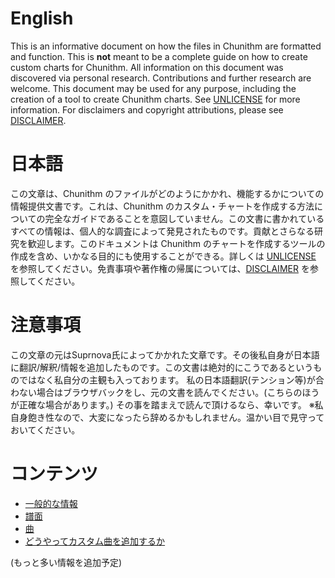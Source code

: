 # English

This is an informative document on how the files in Chunithm are formatted and function. This is **not** meant to be a complete guide on how to create custom charts for Chunithm. All information on this document was discovered via personal research. Contributions and further research are welcome. This document may be used for any purpose, including the creation of a tool to create Chunithm charts. See [UNLICENSE](https://github.com/Suprnova123/Chunithm-Research/blob/main/UNLICENSE) for more information. For disclaimers and copyright attributions, please see [DISCLAIMER](https://github.com/Suprnova123/Chunithm-Research/blob/main/DISCLAIMER).

# 日本語

この文章は、Chunithm のファイルがどのようにかかれ、機能するかについての情報提供文書です。これは、Chunithm のカスタム・チャートを作成する方法についての完全なガイドであることを意図していません。この文書に書かれているすべての情報は、個人的な調査によって発見されたものです。貢献とさらなる研究を歓迎します。このドキュメントは Chunithm のチャートを作成するツールの作成を含め、いかなる目的にも使用することができる。詳しくは [UNLICENSE](https://github.com/Suprnova123/Chunithm-Research/blob/main/UNLICENSE) を参照してください。免責事項や著作権の帰属については、[DISCLAIMER](https://github.com/Suprnova123/Chunithm-Research/blob/main/DISCLAIMER) を参照してください。

# 注意事項
この文章の元はSuprnova氏によってかかれた文章です。その後私自身が日本語に翻訳/解釈/情報を追加したものです。この文書は絶対的にこうであるというものではなく私自分の主観も入っております。
私の日本語翻訳(テンション等)が合わない場合はブラウザバックをし、元の文書を読んでください。(こちらのほうが正確な場合があります。)
その事を踏まえで読んで頂けるなら、幸いです。
※私自身飽き性なので、大変になったら辞めるかもしれません。温かい目で見守っておいてください。

# コンテンツ

* [一般的な情報](https://github.com/kotarouyt/Chunithm-Research/blob/main/General.md)
* [譜面](https://github.com/kotarouyt/Chunithm-Research/blob/main/Charting.md)
* [曲](https://github.com/kotarouyt/Chunithm-Research/blob/main/Music.md)
* [どうやってカスタム曲を追加するか](https://github.com/kotarouyt/Chunithm-Research/blob/main/Customs.md)

(もっと多い情報を追加予定)

